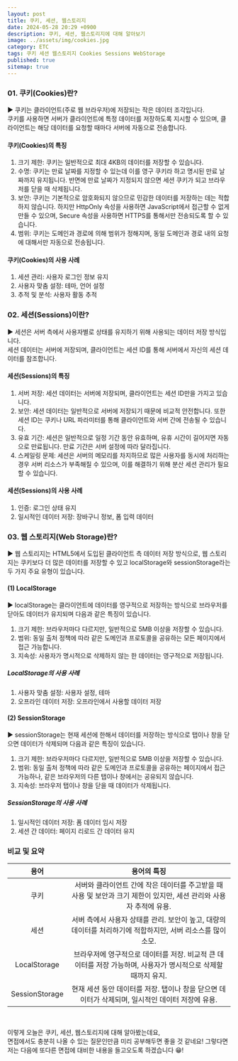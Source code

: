 ```yaml
---
layout: post
title: 쿠키, 세션, 웹스토리지
date: 2024-05-28 20:29 +0900
description: 쿠키, 세션, 웹스토리지에 대해 알아보기
image: ../assets/img/cookies.jpg
category: ETC
tags: 쿠키 세션 웹스토리지 Cookies Sessions WebStorage
published: true
sitemap: true
---
```


### 01. 쿠키(Cookies)란?

▶ 쿠키는 클라이언트(주로 웹 브라우저)에 저장되는 작은 데이터 조각입니다.<br>
쿠키를 사용하면 서버가 클라이언트에 특정 데이터를 저장하도록 지시할 수 있으며, 클라이언트는 해당 데이터를 요청할 때마다 서버에 자동으로 전송합니다.

#### 쿠키(Cookies)의 특징

1. 크기 제한: 쿠키는 일반적으로 최대 4KB의 데이터를 저장할 수 있습니다.
2. 수명: 쿠키는 만료 날짜를 지정할 수 있는데 이를 영구 쿠키라 하고 명시된 만료 날짜까지 유지됩니다. 반면에 만료 날짜가 지정되지 않으면 세션 쿠키가 되고 브라우저를 닫을 때 삭제됩니다.
3. 보안: 쿠키는 기본적으로 암호화되지 않으므로 민감한 데이터를 저장하는 데는 적합하지 않습니다. 하지만 HttpOnly 속성을 사용하면 JavaScript에서 접근할 수 없게 만들 수 있으며, Secure 속성을 사용하면 HTTPS를 통해서만 전송되도록 할 수 있습니다.
4. 범위: 쿠키는 도메인과 경로에 의해 범위가 정해지며, 동일 도메인과 경로 내의 요청에 대해서만 자동으로 전송됩니다.

#### 쿠키(Cookies)의 사용 사례

1. 세션 관리: 사용자 로그인 정보 유지
2. 사용자 맞춤 설정: 테마, 언어 설정
3. 추적 및 분석: 사용자 활동 추적

### 02. 세션(Sessions)이란?

▶ 세션은 서버 측에서 사용자별로 상태를 유지하기 위해 사용되는 데이터 저장 방식입니다.<br>
세션 데이터는 서버에 저장되며, 클라이언트는 세션 ID를 통해 서버에서 자신의 세션 데이터를 참조합니다.

#### 세션(Sessions)의 특징

1. 서버 저장: 세션 데이터는 서버에 저장되며, 클라이언트는 세션 ID만을 가지고 있습니다.
2. 보안: 세션 데이터는 일반적으로 서버에 저장되기 때문에 비교적 안전합니다. 또한 세션 ID는 쿠키나 URL 파라미터를 통해 클라이언트와 서버 간에 전송될 수 있습니다.
3. 유효 기간: 세션은 일반적으로 일정 기간 동안 유효하며, 유휴 시간이 길어지면 자동으로 만료됩니다. 만료 기간은 서버 설정에 따라 달라집니다.
4. 스케일링 문제: 세션은 서버의 메모리를 차지하므로 많은 사용자를 동시에 처리하는 경우 서버 리소스가 부족해질 수 있으며, 이를 해결하기 위해 분산 세션 관리가 필요할 수 있습니다.

#### 세션(Sessions)의 사용 사례

1. 인증: 로그인 상태 유지
2. 일시적인 데이터 저장: 장바구니 정보, 폼 입력 데이터

### 03. 웹 스토리지(Web Storage)란?

▶ 웹 스토리지는 HTML5에서 도입된 클라이언트 측 데이터 저장 방식으로, 웹 스토리지는 쿠키보다 더 많은 데이터를 저장할 수 있고 localStorage와 sessionStorage라는 두 가지 주요 유형이 있습니다.

#### (1) LocalStorage

▶ localStorage는 클라이언트에 데이터를 영구적으로 저장하는 방식으로 브라우저를 닫아도 데이터가 유지되며 다음과 같은 특징이 있습니다.

1. 크기 제한: 브라우저마다 다르지만, 일반적으로 5MB 이상을 저장할 수 있습니다.
2. 범위: 동일 출처 정책에 따라 같은 도메인과 프로토콜을 공유하는 모든 페이지에서 접근 가능합니다.
3. 지속성: 사용자가 명시적으로 삭제하지 않는 한 데이터는 영구적으로 저장됩니다.

##### LocalStorage의 사용 사례
1. 사용자 맞춤 설정: 사용자 설정, 테마
2. 오프라인 데이터 저장: 오프라인에서 사용할 데이터 저장

#### (2) SessionStorage

▶ sessionStorage는 현재 세션에 한해서 데이터를 저장하는 방식으로 탭이나 창을 닫으면 데이터가 삭제되며 다음과 같은 특징이 있습니다.

1. 크기 제한: 브라우저마다 다르지만, 일반적으로 5MB 이상을 저장할 수 있습니다.
2. 범위: 동일 출처 정책에 따라 같은 도메인과 프로토콜을 공유하는 페이지에서 접근 가능하나, 같은 브라우저의 다른 탭이나 창에서는 공유되지 않습니다.
3. 지속성: 브라우저 탭이나 창을 닫을 때 데이터가 삭제됩니다.

##### SessionStorage의 사용 사례
1. 일시적인 데이터 저장: 폼 데이터 임시 저장
2. 세션 간 데이터: 페이지 리로드 간 데이터 유지

### 비교 및 요약

|용어|용어의 특징|
|:---:|:---:|
|쿠키|서버와 클라이언트 간에 작은 데이터를 주고받을 때 사용 및 보안과 크기 제한이 있지만, 세션 관리와 사용자 추적에 유용.|
|세션|서버 측에서 사용자 상태를 관리. 보안이 높고, 대량의 데이터를 처리하기에 적합하지만, 서버 리소스를 많이 소모.|
|LocalStorage|브라우저에 영구적으로 데이터를 저장. 비교적 큰 데이터를 저장 가능하며, 사용자가 명시적으로 삭제할 때까지 유지.|
|SessionStorage|현재 세션 동안 데이터를 저장. 탭이나 창을 닫으면 데이터가 삭제되며, 일시적인 데이터 저장에 유용.|

<br>

이렇게 오늘은 쿠키, 세션, 웹스토리지에 대해 알아봤는데요,<br>
면접에서도 충분히 나올 수 있는 질문인만큼 미리 공부해두면 좋을 것 같네요!
그렇다면 저는 다음에 또다른 면접에 대비한 내용을 들고오도록 하겠습니다 😁!